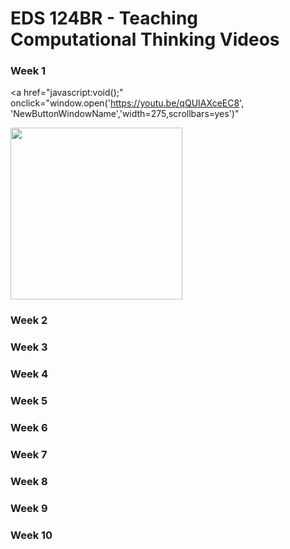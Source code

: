 # EDS 124BR - Teaching Computational Thinking Videos

### Week 1

<a href="javascript:void();" onclick="window.open('https://youtu.be/qQUIAXceEC8', 'NewButtonWindowName','width=275,scrollbars=yes')"

<a href="https://youtu.be/qQUIAXceEC8">
    <img width="275" src="https://github.com/kevinlee-2000/EDS-124BR-Teaching-Computational-Thinking/blob/main/thumbnails/Sequencing_PB.png"/>
</a>

### Week 2

### Week 3

### Week 4

### Week 5

### Week 6

### Week 7

### Week 8

### Week 9

### Week 10

<!-- Comments -->
<!-- Source for image with play button overlay https://fbutube.com/add-play-button-to-image --> 
